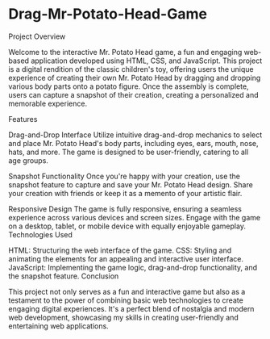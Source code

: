 # Drag-Mr-Potato-Head-Game

Project Overview

Welcome to the interactive Mr. Potato Head game, a fun and engaging web-based application developed using HTML, CSS, and JavaScript. This project is a digital rendition of the classic children's toy, offering users the unique experience of creating their own Mr. Potato Head by dragging and dropping various body parts onto a potato figure. Once the assembly is complete, users can capture a snapshot of their creation, creating a personalized and memorable experience.

Features

Drag-and-Drop Interface
Utilize intuitive drag-and-drop mechanics to select and place Mr. Potato Head's body parts, including eyes, ears, mouth, nose, hats, and more.
The game is designed to be user-friendly, catering to all age groups.

Snapshot Functionality
Once you're happy with your creation, use the snapshot feature to capture and save your Mr. Potato Head design.
Share your creation with friends or keep it as a memento of your artistic flair.

Responsive Design
The game is fully responsive, ensuring a seamless experience across various devices and screen sizes.
Engage with the game on a desktop, tablet, or mobile device with equally enjoyable gameplay.
Technologies Used

HTML: Structuring the web interface of the game.
CSS: Styling and animating the elements for an appealing and interactive user interface.
JavaScript: Implementing the game logic, drag-and-drop functionality, and the snapshot feature.
Conclusion

This project not only serves as a fun and interactive game but also as a testament to the power of combining basic web technologies to create engaging digital experiences. It's a perfect blend of nostalgia and modern web development, showcasing my skills in creating user-friendly and entertaining web applications.
